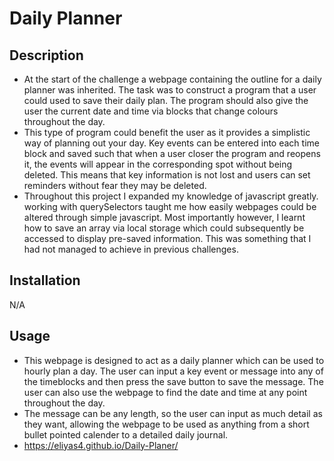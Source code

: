# Daily Planner

## Description
- At the start of the challenge a webpage containing the outline for a daily planner was inherited. The task was to construct a program that a user could used to save their daily plan. The program should also give the user the current date and time via blocks that change colours throughout the day.
- This type of program could benefit the user as it provides a simplistic way of planning out your day. Key events can be entered into each time block and saved such that when a user closer the program and reopens it, the events will appear in the corresponding spot without being deleted. This means that key information is not lost and users can set reminders without fear they may be deleted.
- Throughout this project I expanded my knowledge of javascript greatly. working with querySelectors taught me how easily webpages could be altered through simple javascript. Most importantly however, I learnt how to save an array via local storage which could subsequently be accessed to display pre-saved information. This was something that I had not managed to achieve in previous challenges.   

## Installation
N/A

## Usage
- This webpage is designed to act as a daily planner which can be used to hourly plan a day. The user can input a key event or message into any of the timeblocks and then press the save button to save the message. The user can also use the webpage to find the date and time at any point throughout the day. 
- The message can be any length, so the user can input as much detail as they want, allowing the webpage to be used as anything from a short bullet pointed calender to a detailed daily journal.  
- https://eliyas4.github.io/Daily-Planer/

